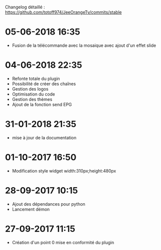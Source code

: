 Changelog détaillé :
<https://github.com/totoff974/JeeOrangeTv/commits/stable>

05-06-2018 16:35
===

-   Fusion de la télécommande avec la mosaique avec ajout d'un effet slide 

04-06-2018 22:35
===

-   Refonte totale du plugin
-   Possibilité de créer des chaînes
-   Gestion des logos
-   Optimisation du code
-   Gestion des thèmes
-   Ajout de la fonction send EPG

31-01-2018 21:35
===

-   mise à jour de la documentation

01-10-2017 16:50
===

-   Modification style widget width:310px;height:480px

28-09-2017 10:15
===

-   Ajout des dépendances pour python
-	Lancement démon

27-09-2017 11:15
===

-   Création d'un point 0 mise en conformité du plugin

